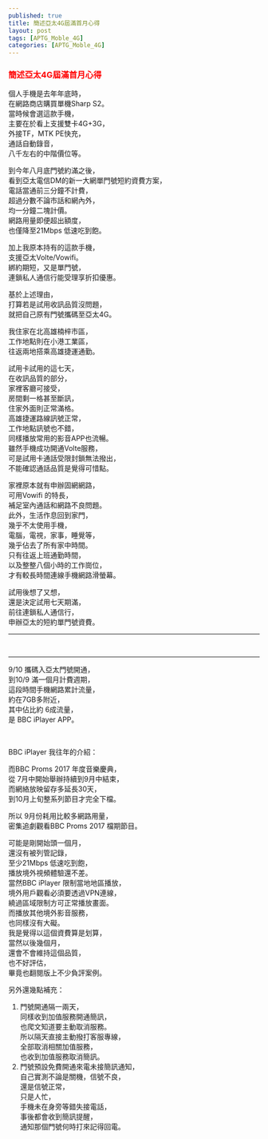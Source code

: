 ```yaml
---
published: true
title: 簡述亞太4G屆滿首月心得
layout: post
tags: [APTG_Moble_4G]
categories: [APTG_Moble_4G]
---
```


### <font color="red">簡述亞太4G屆滿首月心得</font>   
    
個人手機是去年年底時，   
在網路商店購買單機Sharp S2。    
當時候會選這款手機，    
主要在於看上支援雙卡4G+3G，     
外接TF，MTK PE快充，    
通話自動錄音，   
八千左右的中階價位等。   
    
到今年八月底門號約滿之後，   
看到亞太電信DM的新一大網單門號短約資費方案，   
電話當通前三分鐘不計費，    
超過分數不論市話和網內外，   
均一分鐘二塊計價。   
網路用量即便超出額度，   
也僅降至21Mbps 低速吃到飽。   
    
加上我原本持有的這款手機，   
支援亞太Volte/Vowifi。    
綁約期短，又是單門號，    
連鎖私人通信行能受理享折扣優惠。    
    
基於上述理由，   
打算若是試用收訊品質沒問題，    
就把自己原有門號攜碼至亞太4G。    
    
我住家在北高雄楠梓市區，    
工作地點則在小港工業區，    
往返兩地搭乘高雄捷運通勤。   
    
試用卡試用的這七天，    
在收訊品質的部分，   
家裡客廳可接受，    
房間剩一格甚至斷訊，    
住家外面則正常滿格。    
高雄捷運路線訊號正常，   
工作地點訊號也不錯，    
同樣播放常用的影音APP也流暢。    
雖然手機成功開通Volte服務，    
可是試用卡通話受限封鎖無法撥出，    
不能確認通話品質是覺得可惜點。   
    
家裡原本就有申辦固網網路，   
可用Vowifi 的特長，   
補足室內通話和網路不良問題。    
此外，生活作息回到家門，    
幾乎不太使用手機，   
電腦，電視，家事，睡覺等，   
幾乎佔去了所有家中時間。    
只有往返上班通勤時間，   
以及整整八個小時的工作崗位，    
才有較長時間連線手機網路滑螢幕。    
    
試用後想了又想，    
還是決定試用七天期滿，   
前往連鎖私人通信行，    
申辦亞太的短約單門號資費。   


------------

<div id="lightgallery" class="owl-carousel owl-theme">
<a href="https://res.cloudinary.com/shengshampoo/image/upload/s--IGleZQ4l--/v1507946788/Screenshot_20171014-0954241-fs81_hwhomc.png" data-sub-html="亞太資費"><img class="responsively-lazy responsively-lazy-300" src="https://res.cloudinary.com/shengshampoo/image/upload/s--sZ43aDTE--/v1507946788/Screenshot_20171014-0954242-fs81_lg4onq.png" srcset="data:image/gif;base64,R0lGODlhAQABAIAAAP///////yH5BAEKAAEALAAAAAABAAEAAAICTAEAOw==" /></a>
<a href="https://res.cloudinary.com/shengshampoo/image/upload/s--1Zl_qEPP--/v1507914634/Screenshot_20171010-0318021-fs81_xpb8yc.png" data-sub-html="SIM1 TStar/SIM2 GT4G VoLte"><img class="responsively-lazy responsively-lazy-300" src="https://res.cloudinary.com/shengshampoo/image/upload/s--jIE_LtMr--/v1507914634/Screenshot_20171010-0318022-fs81_ylqqbz.png" srcset="data:image/gif;base64,R0lGODlhAQABAIAAAP///////yH5BAEKAAEALAAAAAABAAEAAAICTAEAOw==" /></a>
<a href="https://res.cloudinary.com/shengshampoo/image/upload/s--JMGgdW_c--/v1507914634/Screenshot_20171010-0317461-fs81_wl03jg.png" data-sub-html="7xGB，近6 iPlayer 追劇"><img class="responsively-lazy responsively-lazy-300" src="https://res.cloudinary.com/shengshampoo/image/upload/s--zwldlY8X--/v1507914634/Screenshot_20171010-0317462-fs81_mvb1cx.png" srcset="data:image/gif;base64,R0lGODlhAQABAIAAAP///////yH5BAEKAAEALAAAAAABAAEAAAICTAEAOw==" /></a>
<a href="https://res.cloudinary.com/shengshampoo/image/upload/s--CoVFxD-2--/v1507915652/Screenshot_20171011-1224111-fs81_ewacqb.png" data-sub-html="GT加值服務聯絡客服取消"><img class="responsively-lazy responsively-lazy-300" src="https://res.cloudinary.com/shengshampoo/image/upload/s--wkousT_2--/v1507915652/Screenshot_20171011-1224112-fs81_prfmz0.png" srcset="data:image/gif;base64,R0lGODlhAQABAIAAAP///////yH5BAEKAAEALAAAAAABAAEAAAICTAEAOw==" /></a>
<a href="https://res.cloudinary.com/shengshampoo/image/upload/s--mh78b_64--/v1507915652/Screenshot_20171013-2244381-fs81_dbthfv.png" data-sub-html=""><img class="responsively-lazy responsively-lazy-300" src="https://res.cloudinary.com/shengshampoo/image/upload/s--Rk1XA0Ka--/v1507915651/Screenshot_20171013-2244382-fs81_owpvjb.png" srcset="data:image/gif;base64,R0lGODlhAQABAIAAAP///////yH5BAEKAAEALAAAAAABAAEAAAICTAEAOw==" /></a>
</div>

-------------
    
    
9/10 攜碼入亞太門號開通，   
到10/9 滿一個月計費週期，   
這段時間手機網路累計流量，   
約在7GB多附近，    
其中佔比約 6成流量，   
是 BBC iPlayer APP。    

<img class="responsively-lazy responsively-lazy-600" src="https://res.cloudinary.com/shengshampoo/image/upload/s--nMxTfnfX--/v1507916656/Screenshot_20171002-1221301-fs81_kgktd7.png" srcset="data:image/gif;base64,R0lGODlhAQABAIAAAP///////yH5BAEKAAEALAAAAAABAAEAAAICTAEAOw==">
<img class="responsively-lazy responsively-lazy-600" src="https://res.cloudinary.com/shengshampoo/image/upload/s--qJcDQcWy--/v1507916656/Screenshot_20171002-1222101-fs81_mzrm5t.png" srcset="data:image/gif;base64,R0lGODlhAQABAIAAAP///////yH5BAEKAAEALAAAAAABAAEAAAICTAEAOw==">
    
BBC iPlayer 我往年的介紹：   
    
而BBC Proms 2017 年度音樂慶典，   
從 7月中開始舉辦持續到9月中結束，    
而網絡放映留存多延長30天，    
到10月上旬整系列節目才完全下檔。   
    
所以 9月份耗用比較多網路用量，    
密集追劇觀看BBC Proms 2017 檔期節目。    
    
可能是剛開始頭一個月，   
還沒有被列管記錄，   
至少21Mbps 低速吃到飽，   
播放境外視頻體驗還不差。    
當然BBC iPlayer 限制當地地區播放，   
境外用戶觀看必須要透過VPN連線，   
繞過區域限制方可正常播放畫面。   
而播放其他境外影音服務，    
也同樣沒有大礙。    
我是覺得以這個資費算是划算，    
當然以後幾個月，    
還會不會維持這個品質，   
也不好評估，    
畢竟也翻閱版上不少負評案例。    
    
另外還幾點補充：    

1. 門號開通隔一兩天，    
   同樣收到加值服務開通簡訊，   
   也爬文知道要主動取消服務。   
   所以隔天直接主動撥打客服專線，    
   全部取消相關加值服務，    
   也收到加值服務取消簡訊。    
2. 門號預設免費開通來電未接簡訊通知，  
   自己實測不論是關機，信號不良，   
   還是信號正常，  
   只是人忙，  
   手機未在身旁等錯失接電話，  
   事後都會收到簡訊提醒，  
   通知那個門號何時打來記得回電。    
   
